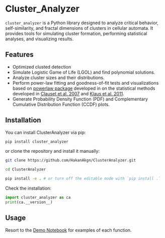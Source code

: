 # Cluster_Analyzer

`cluster_analyzer` is a Python library designed to analyze critical behavior, self-similarity, and fractal dimensions of clusters in cellular automata. It provides tools for simulating cluster formation, performing statistical analyses, and visualizing results.

## Features
- Optimized clusted detection
- Simulate Logistic Game of Life (LGOL) and find polynomial solutions.
- Analyze cluster sizes and their distributions.
- Perform power-law fitting and goodness-of-fit tests and visualizations based on [powerlaw package](https://journals.plos.org/plosone/article?id=10.1371/journal.pone.0085777) developed in on the statistical methods developed in [Clauset et al. 2007](https://arxiv.org/abs/0706.1062) and [Klaus et al. 2011](https://journals.plos.org/plosone/article?id=10.1371/journal.pone.0019779).
- Generate Probability Density Function (PDF) and Complementary Cumulative Distribution Function (CCDF) plots.

## Installation

You can install ClusterAnalyzer via pip:

```bash
pip install cluster_analyzer
```

or clone the repository and install it manually:

```bash
git clone https://github.com/HakanAkgn/ClusterAnalyzer.git

cd ClusterAnalyzer

pip install -e . # or turn off the editable mode with `pip install .`
```

Check the installation:

```python
import cluster_analyzer as ca
print(ca.__version__)
```

## Usage

Resort to the [Demo Notebook](./Cluster-Analyzer_Demo.ipynb) for examples of each function.